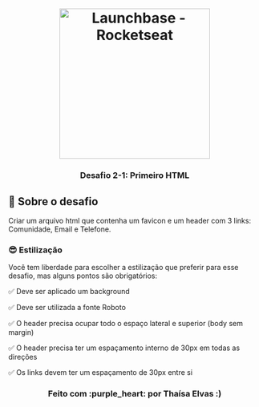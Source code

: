 <h1 align="center">
    <img alt="Launchbase - Rocketseat" src="https://storage.googleapis.com/golden-wind/bootcamp-launchbase/logo.png" width="300px" />
</h1>

<h3 align="center">
  Desafio 2-1: Primeiro HTML
</h3>

## :rocket: Sobre o desafio
Criar um arquivo html que contenha um favicon e um header com 3 links: Comunidade, Email e Telefone.

### :sunglasses: Estilização

Você tem liberdade para escolher a estilização que preferir para esse desafio, mas alguns pontos são obrigatórios:

:white_check_mark: Deve ser aplicado um background

:white_check_mark: Deve ser utilizada a fonte Roboto

:white_check_mark: O header precisa ocupar todo o espaço lateral e superior (body sem margin)

:white_check_mark: O header precisa ter um espaçamento interno de 30px em todas as direções

:white_check_mark: Os links devem ter um espaçamento de 30px entre si

<h3 align="center">
  Feito com :purple_heart: por Thaísa Elvas :)
</h3>